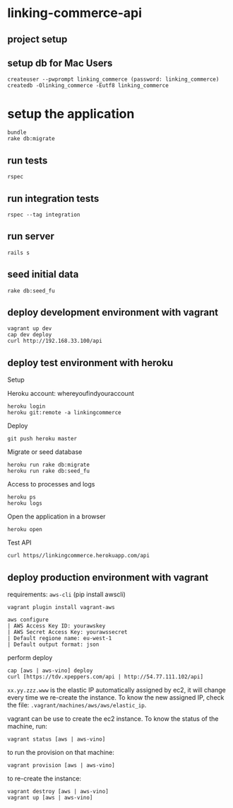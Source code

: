 # linking-commerce-api

## project setup

## setup db for Mac Users

```
createuser --pwprompt linking_commerce (password: linking_commerce)
createdb -Olinking_commerce -Eutf8 linking_commerce
```

# setup the application

```
bundle
rake db:migrate
```

## run tests

```
rspec
```
## run integration tests

```
rspec --tag integration
```

## run server

```
rails s
```

## seed initial data

```
rake db:seed_fu
```

## deploy development environment with vagrant

```
vagrant up dev
cap dev deploy
curl http://192.168.33.100/api
```

## deploy test environment with heroku

Setup

Heroku account: whereyoufindyouraccount

```
heroku login
heroku git:remote -a linkingcommerce
```

Deploy

```
git push heroku master
```

Migrate or seed database

```
heroku run rake db:migrate
heroku run rake db:seed_fu
```

Access to processes and logs

```
heroku ps
heroku logs
```

Open the application in a browser

```
heroku open
```

Test API

```
curl https//linkingcommerce.herokuapp.com/api
```

## deploy production environment with vagrant

requirements: `aws-cli` (pip install awscli)

```
vagrant plugin install vagrant-aws
```

```
aws configure
| AWS Access Key ID: yourawskey
| AWS Secret Access Key: yourawssecret
| Default regione name: eu-west-1
| Default output format: json

```

perform deploy

```
cap [aws | aws-vino] deploy
curl [https://tdv.xpeppers.com/api | http://54.77.111.102/api]
```

`xx.yy.zzz.www` is the elastic IP automatically assigned by ec2, it
will change every time we re-create the instance. To know the new
assigned IP, check the file: `.vagrant/machines/aws/aws/elastic_ip`.

vagrant can be use to create the ec2 instance. To know the status of
the machine, run:

```
vagrant status [aws | aws-vino]
```

to run the provision on that machine:

```
vagrant provision [aws | aws-vino]
```

to re-create the instance:

```
vagrant destroy [aws | aws-vino]
vagrant up [aws | aws-vino]
```
